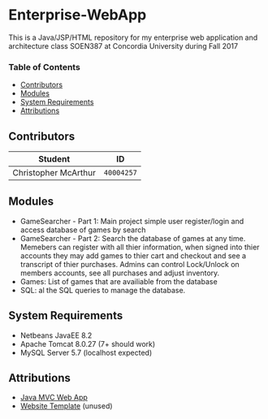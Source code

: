 # Enterprise-WebApp
This is a Java/JSP/HTML repository for my enterprise web application and architecture class SOEN387 at Concordia University during Fall 2017

### Table of Contents
- [Contributors](#contributors)
- [Modules](#Modules)
- [System Requirements](#System-Requirements)
- [Attributions](#Attributions)

## Contributors
**Student** | **ID**
:---:| ---
Christopher McArthur | `40004257`

## Modules
- GameSearcher - Part 1: Main project simple user register/login and access database of games by search
- GameSearcher - Part 2: Search the database of games at any time. Memebers can register with all thier information, when signed into thier accounts they may add games to thier cart and checkout and see a transcript of thier purchases. Admins can control Lock/Unlock on members accounts, see all purchases and adjust inventory.
- Games: List of games that are availiable from the database
- SQL: al the SQL queries to manage the database.

## System Requirements
- Netbeans JavaEE 8.2
- Apache Tomcat 8.0.27 (7+ should work)
- MySQL Server 5.7 (localhost expected)

## Attributions
- [Java MVC Web App](http://forum.codecall.net/topic/72183-mvc-application-in-java/)
- [Website Template](https://www.w3schools.com/bootstrap/bootstrap_templates.asp) (unused)
